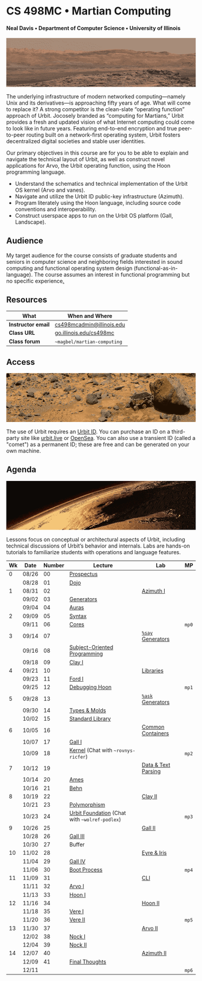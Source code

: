 #   CS 498MC • Martian Computing
#### Neal Davis • Department of Computer Science • University of Illinois

![](./img/mars-landscape-hero.png)

The underlying infrastructure of modern networked computing—namely Unix and its derivatives—is approaching fifty years of age.  What will come to replace it?  A strong competitor is the clean-slate “operating function” approach of Urbit.  Jocosely branded as “computing for Martians,” Urbit provides a fresh and updated vision of what Internet computing could come to look like in future years.  Featuring end-to-end encryption and true peer-to-peer routing built on a network-first operating system, Urbit fosters decentralized digital societies and stable user identities.

Our primary objectives in this course are for you to be able to explain and navigate the technical layout of Urbit, as well as construct novel applications for Arvo, the Urbit operating function, using the Hoon programming language.

- Understand the schematics and technical implementation of the Urbit OS kernel (Arvo and vanes).
- Navigate and utilize the Urbit ID public-key infrastructure (Azimuth).
- Program literately using the Hoon language, including source code conventions and interoperability.
- Construct userspace apps to run on the Urbit OS platform (Gall, Landscape).


##  Audience

My target audience for the course consists of graduate students and seniors in computer science and neighboring fields interested in sound computing and functional operating system design (functional-as-in-language).  The course assumes an interest in functional programming but no specific experience[.](https://en.wikipedia.org/wiki/Centzon_T%C5%8Dt%C5%8Dchtin)  <!-- egg -->


##  Resources

| What                 | When and Where |
| -------------------- | -------------- |
| **Instructor email** | [cs498mcadmin@illinois.edu](mailto:cs498mcadmin@illinois.edu?subject=CS498MC) |
| **Class URL**        | [go.illinois.edu/cs498mc](https://go.illinois.edu/cs498mc) |
| **Class forum**      | `~magbel/martian-computing` |


##  Access

![](./img/mars-pathfinder-hero.png)

The use of Urbit requires an [Urbit ID](https://urbit.org/using/install/).  You can purchase an ID on a third-party site like [urbit.live](https://urbit.live) or [OpenSea](https://opensea.io/).  You can also use a transient ID (called a "comet") as a permanent ID; these are free and can be generated on your own machine.


##  Agenda

![](./img/mars-olympus-mons-hero.png)

Lessons focus on conceptual or architectural aspects of Urbit, including technical discussions of Urbit’s behavior and internals.  Labs are hands-on tutorials to familiarize students with operations and language features.

| Wk | Date | Number | Lecture | Lab | MP |
| -- | ---- | ------ | ------- | --- | -- |
| 0 | 08/26 | 00 | [Prospectus](./lessons/lesson00-prospectus.md) |  |  |
|  | 08/28 | 01 | [Dojo](./lessons/lesson01-dojo.md) |  |  |
| 1 | 08/31 | 02 |  | [Azimuth I](./lessons/lesson02-azimuth-1.md) |  |
|  | 09/02 | 03 | [Generators](./lessons/lesson03-generators.md) |  |  |
|  | 09/04 | 04 | [Auras](./lessons/lesson04-aura.md) |  |  |
| 2 | 09/09 | 05 | [Syntax](./lessons/lesson05-syntax.md) |  |  |
|  | 09/11 | 06 | [Cores](./lessons/lesson06-cores.md) |  | `mp0` |
| 3 | 09/14 | 07 |  | [`%say` Generators](./lessons/lesson07-say-generators.md) |  |
|  | 09/16 | 08 | [Subject-Oriented Programming](./lessons/lesson08-subject-oriented-programming.md) |  |  |
|  | 09/18 | 09 | [Clay I](./lessons/lesson09-clay-1.md) |  |  |
| 4 | 09/21 | 10 |  | [Libraries](./lessons/lesson10-libraries.md) |  |
|  | 09/23 | 11 | [Ford I](./lessons/lesson11-ford-1.md) |  |  |
|  | 09/25 | 12 | [Debugging Hoon](./lessons/lesson12-debugging.md) |  | `mp1` |
| 5 | 09/28 | 13 |  | [`%ask` Generators](./lessons/lesson13-ask.md) |  |
|  | 09/30 | 14 | [Types & Molds](./lessons/lesson14-typechecking.md) |  |  |
|  | 10/02 | 15 | [Standard Library](./lessons/lesson15-stdlib.md) |  |  |
| 6 | 10/05 | 16 |  | [Common Containers](./lessons/lesson16-containers.md) |  |
|  | 10/07 | 17 | [Gall I](./lessons/lesson17-gall-1.md) |  |  |
|  | 10/09 | 18 | [Kernel](./lessons/lesson18-kernel.md) (Chat with `~rovnys-ricfer`) |  | `mp2` |
| 7 | 10/12 | 19 |  | [Data & Text Parsing](./lessons/lesson19-text-parsing.md) |  |
|  | 10/14 | 20 | [Ames](./lessons/lesson20-ames.md) |  |  |
|  | 10/16 | 21 | [Behn](./lessons/lesson21-behn.md) |  |  |
| 8 | 10/19 | 22 |  | [Clay II](./lessons/lesson22-clay-2.md) |  |
|  | 10/21 | 23 | [Polymorphism](./lessons/lesson23-polymorphism.md) |  |  |
|  | 10/23 | 24 | [Urbit Foundation](./lessons/lesson24-foundation.md) (Chat with `~wolref-podlex`) |  | `mp3` |
| 9 | 10/26 | 25 |  | [Gall II](./lessons/lesson25-gall-2.md) |  |
|  | 10/28 | 26 | [Gall III](./lessons/lesson26-gall-3-landscape.md) |  |  |
|  | 10/30 | 27 | Buffer |  |  |
| 10 | 11/02 | 28 |  | [Eyre & Iris](./lessons/lesson28-eyre-iris.md) |  |
|  | 11/04 | 29 | [Gall IV](./lessons/lesson29-gall-4-communication.md) |  |  |
|  | 11/06 | 30 | [Boot Process](./lessons/lesson30-boot-process.md) |  | `mp4` |
| 11 | 11/09 | 31 |  | [CLI](./lessons/lesson31-cli.md) |  |
|  | 11/11 | 32 | [Arvo I](./lessons/lesson32-arvo-1.md) |  |  |
|  | 11/13 | 33 | [Hoon I](./lessons/lesson33-hoon-1.md) |  |  |
| 12 | 11/16 | 34 |  | [Hoon II](./lessons/lesson34-hoon-2.md) |  |
|  | 11/18 | 35 | [Vere I](./lessons/lesson35-vere-1.md) |  |  |
|  | 11/20 | 36 | [Vere II](./lessons/lesson36-vere-2.md) |  | `mp5` |
| 13 | 11/30 | 37 |  | [Arvo II](./lessons/lesson37-arvo-2.md) |  |
|  | 12/02 | 38 | [Nock I](./lessons/lesson38-nock-1.md) |  |  |
|  | 12/04 | 39 | [Nock II](./lessons/lesson39-nock-2.md) |  |  |
| 14 | 12/07 | 40 |  | [Azimuth II](./lessons/lesson40-azimuth-2.md) |  |
|  | 12/09 | 41 | [Final Thoughts](./lessons/lesson41-final-thoughts.md) |  |  |
|  | 12/11 |  |  |  | `mp6` |
